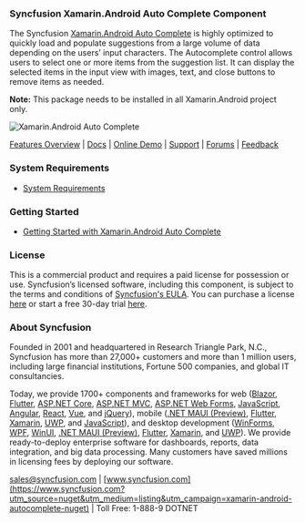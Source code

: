 ### Syncfusion Xamarin.Android Auto Complete Component
The Syncfusion [Xamarin.Android Auto Complete](https://www.syncfusion.com/xamarin-android-ui-controls/autocomplete?utm_source=nuget&utm_medium=listing&utm_campaign=xamarin-android-autocomplete-nuget) is highly optimized to quickly load and populate suggestions from a large volume of data depending on the users’ input characters. The Autocomplete control allows users to select one or more items from the suggestion list. It can display the selected items in the input view with images, text, and close buttons to remove items as needed.

**Note:** This package needs to be installed in all Xamarin.Android project only.

![Xamarin.Android Auto Complete](https://cdn.syncfusion.com/nuget-readme/xamarin/xamarin_android_autocomplete.png)
	
[Features Overview](https://www.syncfusion.com/xamarin-android-ui-controls/autocomplete?utm_source=nuget&utm_medium=listing&utm_campaign=xamarin-android-autocomplete-nuget) | [Docs](https://help.syncfusion.com/xamarin-android/sfautocomplete/getting-started?utm_source=nuget&utm_medium=listing&utm_campaign=xamarin-android-autocomplete-nuget) | [Online Demo](https://github.com/syncfusion/xamarin-demos?utm_source=nuget&utm_medium=listing&utm_campaign=xamarin-android-autocomplete-nuget) | [Support](https://www.syncfusion.com/support/directtrac/incidents/newincident?utm_source=nuget&utm_medium=listing&utm_campaign=xamarin-android-autocomplete-nuget) | [Forums](https://www.syncfusion.com/forums/xamarin.android?utm_source=nuget&utm_medium=listing&utm_campaign=xamarin-android-autocomplete-nuget) | [Feedback](https://www.syncfusion.com/feedback/xamarin-android?utm_source=nuget&utm_medium=listing&utm_campaign=xamarin-android-autocomplete-nuget)

### System Requirements

* [System Requirements](https://help.syncfusion.com/xamarin-android/installation-and-upgrade/system-requirements?utm_source=nuget&utm_medium=listing&utm_campaign=xamarin-android-autocomplete-nuget)
	
### Getting Started

* [Getting Started with Xamarin.Android Auto Complete](https://help.syncfusion.com/xamarin-android/sfautocomplete/getting-started?utm_source=nuget&utm_medium=listing&utm_campaign=xamarin-android-autocomplete-nuget)

### License

This is a commercial product and requires a paid license for possession or use. Syncfusion’s licensed software, including this component, is subject to the terms and conditions of [Syncfusion's EULA](https://www.syncfusion.com/eula/es/?utm_source=nuget&utm_medium=listing&utm_campaign=xamarin-android-autocomplete-nuget). You can purchase a license [here](https://www.syncfusion.com/sales/products?utm_source=nuget&utm_medium=listing&utm_campaign=xamarin-android-autocomplete-nuget) or start a free 30-day trial [here](https://www.syncfusion.com/account/manage-trials/start-trials?utm_source=nuget&utm_medium=listing&utm_campaign=xamarin-android-autocomplete-nuget).

### About Syncfusion

Founded in 2001 and headquartered in Research Triangle Park, N.C., Syncfusion has more than 27,000+ customers and more than 1 million users, including large financial institutions, Fortune 500 companies, and global IT consultancies.
 
Today, we provide 1700+ components and frameworks for web ([Blazor](https://www.syncfusion.com/blazor-components?utm_source=nuget&utm_medium=listing&utm_campaign=xamarin-android-autocomplete-nuget), [Flutter](https://www.syncfusion.com/flutter-widgets?utm_source=nuget&utm_medium=listing&utm_campaign=xamarin-android-autocomplete-nuget), [ASP.NET Core](https://www.syncfusion.com/aspnet-core-ui-controls?utm_source=nuget&utm_medium=listing&utm_campaign=xamarin-android-autocomplete-nuget), [ASP.NET MVC](https://www.syncfusion.com/aspnet-mvc-ui-controls?utm_source=nuget&utm_medium=listing&utm_campaign=xamarin-android-autocomplete-nuget), [ASP.NET Web Forms](https://www.syncfusion.com/jquery/aspnet-webforms-ui-controls?utm_source=nuget&utm_medium=listing&utm_campaign=xamarin-android-autocomplete-nuget), [JavaScript](https://www.syncfusion.com/javascript-ui-controls?utm_source=nuget&utm_medium=listing&utm_campaign=xamarin-android-autocomplete-nuget), [Angular](https://www.syncfusion.com/angular-ui-components?utm_source=nuget&utm_medium=listing&utm_campaign=xamarin-android-autocomplete-nuget), [React](https://www.syncfusion.com/react-ui-components?utm_source=nuget&utm_medium=listing&utm_campaign=xamarin-android-autocomplete-nuget), [Vue](https://www.syncfusion.com/vue-ui-components?utm_source=nuget&utm_medium=listing&utm_campaign=xamarin-android-autocomplete-nuget), and [jQuery](https://www.syncfusion.com/jquery-ui-widgets?utm_source=nuget&utm_medium=listing&utm_campaign=xamarin-android-autocomplete-nuget)), mobile ([.NET MAUI (Preview)](https://www.syncfusion.com/maui-controls?utm_source=nuget&utm_medium=listing&utm_campaign=xamarin-android-autocomplete-nuget), [Flutter](https://www.syncfusion.com/flutter-widgets?utm_source=nuget&utm_medium=listing&utm_campaign=xamarin-android-autocomplete-nuget), [Xamarin](https://www.syncfusion.com/xamarin-ui-controls?utm_source=nuget&utm_medium=listing&utm_campaign=xamarin-android-autocomplete-nuget), [UWP](https://www.syncfusion.com/uwp-ui-controls?utm_source=nuget&utm_medium=listing&utm_campaign=xamarin-android-autocomplete-nuget), and [JavaScript](https://www.syncfusion.com/javascript-ui-controls?utm_source=nuget&utm_medium=listing&utm_campaign=xamarin-android-autocomplete-nuget)), and desktop development ([WinForms](https://www.syncfusion.com/winforms-ui-controls?utm_source=nuget&utm_medium=listing&utm_campaign=xamarin-android-autocomplete-nuget), [WPF](https://www.syncfusion.com/wpf-controls?utm_source=nuget&utm_medium=listing&utm_campaign=xamarin-android-autocomplete-nuget), [WinUI](https://www.syncfusion.com/winui-controls?utm_source=nuget&utm_medium=listing&utm_campaign=xamarin-android-autocomplete-nuget), [.NET MAUI (Preview)](https://www.syncfusion.com/maui-controls?utm_source=nuget&utm_medium=listing&utm_campaign=xamarin-android-autocomplete-nuget), [Flutter](https://www.syncfusion.com/flutter-widgets?utm_source=nuget&utm_medium=listing&utm_campaign=xamarin-android-autocomplete-nuget), [Xamarin](https://www.syncfusion.com/xamarin-ui-controls?utm_source=nuget&utm_medium=listing&utm_campaign=xamarin-android-autocomplete-nuget), and [UWP](https://www.syncfusion.com/uwp-ui-controls?utm_source=nuget&utm_medium=listing&utm_campaign=xamarin-android-autocomplete-nuget)). We provide ready-to-deploy enterprise software for dashboards, reports, data integration, and big data processing. Many customers have saved millions in licensing fees by deploying our software.

[sales@syncfusion.com](mailto:sales@syncfusion.com?Subject=Syncfusion%20Xamarin.Android%20AutoComplete-%20NuGet) | [www.syncfusion.com](https://www.syncfusion.com?utm_source=nuget&utm_medium=listing&utm_campaign=xamarin-android-autocomplete-nuget) | Toll Free: 1-888-9 DOTNET
     